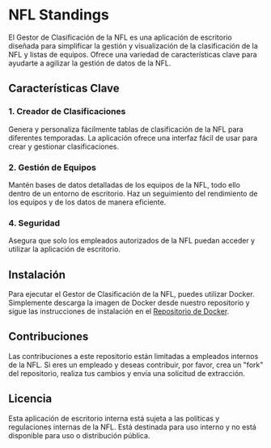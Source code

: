 # NFL Standings

El Gestor de Clasificación de la NFL es una aplicación de escritorio diseñada para simplificar la gestión y visualización de la clasificación de la NFL y listas de equipos.  Ofrece una variedad de características clave para ayudarte a agilizar la gestión de datos de la NFL.

## Características Clave

### 1. Creador de Clasificaciones

Genera y personaliza fácilmente tablas de clasificación de la NFL para diferentes temporadas. La aplicación ofrece una interfaz fácil de usar para crear y gestionar clasificaciones.

### 2. Gestión de Equipos

Mantén bases de datos detalladas de los equipos de la NFL, todo ello dentro de un entorno de escritorio. Haz un seguimiento del rendimiento de los equipos y de los datos de manera eficiente.

### 4. Seguridad

Asegura que solo los empleados autorizados de la NFL puedan acceder y utilizar la aplicación de escritorio.

## Instalación

Para ejecutar el Gestor de Clasificación de la NFL, puedes utilizar Docker. Simplemente descarga la imagen de Docker desde nuestro repositorio y sigue las instrucciones de instalación en el [Repositorio de Docker](https://hub.docker.com/r/naooff/nfl-standings).

## Contribuciones

Las contribuciones a este repositorio están limitadas a empleados internos de la NFL. Si eres un empleado y deseas contribuir, por favor, crea un "fork" del repositorio, realiza tus cambios y envía una solicitud de extracción.

## Licencia

Esta aplicación de escritorio interna está sujeta a las políticas y regulaciones internas de la NFL. Está destinada para uso interno y no está disponible para uso o distribución pública.
